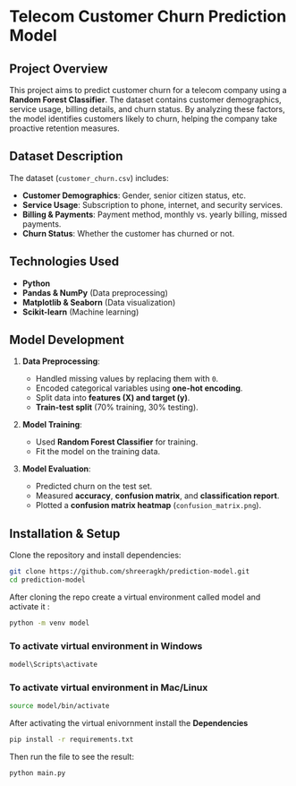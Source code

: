 # Telecom Customer Churn Prediction Model

## Project Overview
This project aims to predict customer churn for a telecom company using a **Random Forest Classifier**. The dataset contains customer demographics, service usage, billing details, and churn status. By analyzing these factors, the model identifies customers likely to churn, helping the company take proactive retention measures.

## Dataset Description
The dataset (`customer_churn.csv`) includes:
- **Customer Demographics**: Gender, senior citizen status, etc.
- **Service Usage**: Subscription to phone, internet, and security services.
- **Billing & Payments**: Payment method, monthly vs. yearly billing, missed payments.
- **Churn Status**: Whether the customer has churned or not.

## Technologies Used
- **Python**
- **Pandas & NumPy** (Data preprocessing)
- **Matplotlib & Seaborn** (Data visualization)
- **Scikit-learn** (Machine learning)

## Model Development
1. **Data Preprocessing**:
   - Handled missing values by replacing them with `0`.
   - Encoded categorical variables using **one-hot encoding**.
   - Split data into **features (X) and target (y)**.
   - **Train-test split** (70% training, 30% testing).

2. **Model Training**:
   - Used **Random Forest Classifier** for training.
   - Fit the model on the training data.

3. **Model Evaluation**:
   - Predicted churn on the test set.
   - Measured **accuracy**, **confusion matrix**, and **classification report**.
   - Plotted a **confusion matrix heatmap** (`confusion_matrix.png`).

## Installation & Setup
Clone the repository and install dependencies:

```sh
git clone https://github.com/shreeragkh/prediction-model.git
cd prediction-model
```

After cloning the repo create a virtual environment called model and activate it :

```sh
python -m venv model
```
### To activate virtual environment in **Windows**

```sh
model\Scripts\activate
```
### To activate virtual environment in **Mac/Linux**

```sh
source model/bin/activate
```

After activating the virtual enivornment install the **Dependencies**

```sh
pip install -r requirements.txt
```

Then run the file to see the result:

```sh
python main.py
```
